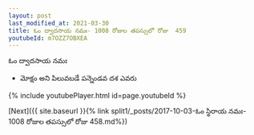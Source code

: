 ```yaml
---
layout: post
last_modified_at: 2021-03-30
title: ఓం ద్వాదసాయ నమః- 1008 రోజుల తపస్సులో రోజు  459
youtubeId: m7OZZ7OBXEA
---
```

 
 
 ఓం ద్వాదసాయ నమః  
 
 -  మోక్షం అని పిలువబడే పన్నెండవ దశ ఎవరు 
 
  
 
  
 
 
 
 
 
 


{% include youtubePlayer.html id=page.youtubeId %}
 
[Next]({{ site.baseurl }}{% link  split1/_posts/2017-10-03-ఓం స్థిరాయ నమః- 1008 రోజుల తపస్సులో రోజు  458.md%})
 
